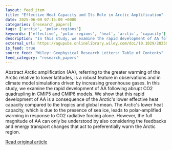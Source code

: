 ```yaml
---
layout: feed_item
title: "Effective Heat Capacity and Its Role in Arctic Amplification"
date: 2025-06-09 07:15:09 +0000
categories: [research_papers]
tags: ['arctic', 'polar-regions']
keywords: ['effective', 'polar-regions', 'heat', 'arctic', 'capacity']
description: "In this study, we examine the rapid development of AA following abrupt CO2 quadrupling in CMIP5 and CMIP6 models"
external_url: https://agupubs.onlinelibrary.wiley.com/doi/10.1029/2025GL115061?af=R
is_feed: true
source_feed: "Wiley: Geophysical Research Letters: Table of Contents"
feed_category: "research_papers"
---
```


Abstract Arctic amplification (AA), referring to the greater warming of the Arctic relative to lower latitudes, is a robust feature in observations and in climate model simulations driven by increasing greenhouse gases. In this study, we examine the rapid development of AA following abrupt CO2 quadrupling in CMIP5 and CMIP6 models. We show that this rapid development of AA is a consequence of the Arctic's lower effective heat capacity compared to the tropics and global mean. The Arctic's lower heat capacity, which is due to the presence of sea ice, leads to polar‐amplified warming in response to CO2 radiative forcing alone. However, the full magnitude of AA can only be understood by also considering the feedbacks and energy transport changes that act to preferentially warm the Arctic region.

[Read original article](https://agupubs.onlinelibrary.wiley.com/doi/10.1029/2025GL115061?af=R)
